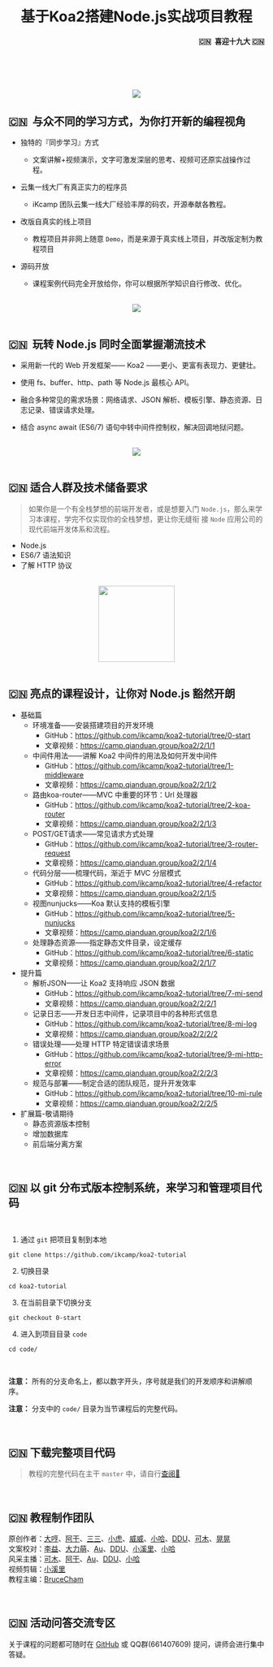 <h1 align="center">基于Koa2搭建Node.js实战项目教程</h1>


<h4 align="right">🇨🇳  喜迎十九大 🇨🇳</h1>

<br/>
<br/>
<br/>
<br/>

<div align="center">
  <img src="./images/develop-logo.png"/>
</div>   


## 🇨🇳  与众不同的学习方式，为你打开新的编程视角 

- 独特的『同步学习』方式  
  - 文案讲解+视频演示，文字可激发深层的思考、视频可还原实战操作过程。 

- 云集一线大厂有真正实力的程序员  
  - iKcamp 团队云集一线大厂经验丰厚的码农，开源奉献各教程。  

- 改版自真实的线上项目  
  - 教程项目并非网上随意 `Demo`，而是来源于真实线上项目，并改版定制为教程项目

- 源码开放  
  - 课程案例代码完全开放给你，你可以根据所学知识自行修改、优化。

<br/>

<div align="center">
  <img src="./images/develop-node.png"/>
</div>

<br/>

## 🇨🇳  玩转 Node.js 同时全面掌握潮流技术 

* 采用新一代的 Web 开发框架—— Koa2 ——更小、更富有表现力、更健壮。 

* 使用 fs、buffer、http、path 等 Node.js 最核心 API。

* 融合多种常见的需求场景：网络请求、JSON 解析、模板引擎、静态资源、日志记录、错误请求处理。 

* 结合 async await (ES6/7) 语句中转中间件控制权，解决回调地狱问题。

<br>

<div align="center">
  <img src="./images/develop-yyz.jpg"/>
</div>

<br/>

## 🇨🇳  适合人群及技术储备要求 
> 如果你是一个有全栈梦想的前端开发者，或是想要入门 `Node.js`，那么来学习本课程，学完不仅实现你的全栈梦想，更让你无缝衔
接 `Node` 应用公司的现代前端开发体系和流程。

- Node.js
- ES6/7 语法知识
- 了解 HTTP 协议 

<br>

<div align="center">
  <img src="./images/develop-p.png" width="150"/>
</div>

<br/>

## 🇨🇳  亮点的课程设计，让你对 Node.js 豁然开朗 

-  基础篇
   - 环境准备——安装搭建项目的开发环境
      - GitHub：https://github.com/ikcamp/koa2-tutorial/tree/0-start
      - 文章视频：https://camp.qianduan.group/koa2/2/1/1
   - 中间件用法——讲解 Koa2 中间件的用法及如何开发中间件
      - GitHub：https://github.com/ikcamp/koa2-tutorial/tree/1-middleware
      - 文章视频：https://camp.qianduan.group/koa2/2/1/2
   - 路由koa-router——MVC 中重要的环节：Url 处理器
      - GitHub：https://github.com/ikcamp/koa2-tutorial/tree/2-koa-router
      - 文章视频：https://camp.qianduan.group/koa2/2/1/3
   - POST/GET请求——常见请求方式处理
      - GitHub：https://github.com/ikcamp/koa2-tutorial/tree/3-router-request
      - 文章视频：https://camp.qianduan.group/koa2/2/1/4
   - 代码分层——梳理代码，渐近于 MVC 分层模式
      - GitHub：https://github.com/ikcamp/koa2-tutorial/tree/4-refactor
      - 文章视频：https://camp.qianduan.group/koa2/2/1/5
   - 视图nunjucks——Koa 默认支持的模板引擎
      - GitHub：https://github.com/ikcamp/koa2-tutorial/tree/5-nunjucks
      - 文章视频：https://camp.qianduan.group/koa2/2/1/6
   - 处理静态资源——指定静态文件目录，设定缓存
      - GitHub：https://github.com/ikcamp/koa2-tutorial/tree/6-static
      - 文章视频：https://camp.qianduan.group/koa2/2/1/7
- 提升篇
   - 解析JSON——让 Koa2 支持响应 JSON 数据
      - GitHub：https://github.com/ikcamp/koa2-tutorial/tree/7-mi-send
      - 文章视频：https://camp.qianduan.group/koa2/2/2/1
   - 记录日志——开发日志中间件，记录项目中的各种形式信息
      - GitHub：https://github.com/ikcamp/koa2-tutorial/tree/8-mi-log
      - 文章视频：https://camp.qianduan.group/koa2/2/2/2
   - 错误处理——处理 HTTP 特定错误请求场景
      - GitHub：https://github.com/ikcamp/koa2-tutorial/tree/9-mi-http-error
      - 文章视频：https://camp.qianduan.group/koa2/2/2/3
   - 规范与部署——制定合适的团队规范，提升开发效率
      - GitHub：https://github.com/ikcamp/koa2-tutorial/tree/10-mi-rule
      - 文章视频：https://camp.qianduan.group/koa2/2/2/5
- 扩展篇-敬请期待
   - 静态资源版本控制
   - 增加数据库
   - 前后端分离方案


<br/>

## 🇨🇳  以 git 分布式版本控制系统，来学习和管理项目代码 

<br/>

1. 通过 `git` 把项目复制到本地
```git
git clone https://github.com/ikcamp/koa2-tutorial
```

2. 切换目录
```shell
cd koa2-tutorial
```

3. 在当前目录下切换分支
```git
git checkout 0-start
```

4. 进入到项目目录 `code`
```shell
cd code/
```

<br/>

**注意：** 所有的分支命名上，都以数字开头，序号就是我们的开发顺序和讲解顺序。

**注意：** 分支中的 `code/` 目录为当节课程后的完整代码。   

<br>

## 🇨🇳  下载完整项目代码   
> 教程的完整代码在主干 `master` 中，请自行[查阅📖 ](https://github.com/ikcamp/koa2-tutorial/tree/master)

<br> 

## 🇨🇳  教程制作团队  

原创作者：[大哼](https://github.com/pplgin)、[阿干](https://github.com/xiaoyaojun)、[三三](https://github.com/l3ve)、[小虎](https://github.com/tinyuen)、[威威](https://github.com/pangz1)、[小哈](http://zoei.me/)、[DDU](https://github.com/DDU1222)、[可木](https://github.com/cfancc)、[晃晃](https://github.com/walterxu0704)  
文案校对：[李益](https://github.com/yliiii)、[大力萌](https://github.com/yanyixin)、[Au](https://github.com/MatildaJin)、[DDU](https://github.com/DDU1222)、[小溪里](http://www.xiaoxili.com/)、[小哈](http://zoei.me/)  
风采主播：[可木](https://github.com/cfancc)、[阿干](https://github.com/xiaoyaojun)、[Au](https://github.com/MatildaJin)、[DDU](https://github.com/DDU1222)、[小哈](http://zoei.me/)  
视频剪辑：[小溪里](http://www.xiaoxili.com/)  
教程主编：[BruceCham](https://github.com/brucecham)  

<br/>

## 🇨🇳  活动问答交流专区  
关于课程的问题都可随时在 [GitHub](https://github.com/ikcamp/koa2-tutorial/issues) 或 QQ群(661407609) 提问，讲师会进行集中答疑。
